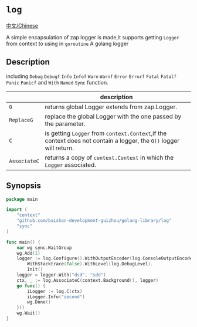 # `log`

[中文/Chinese](README.ZH.md)

A simple encapsulation of zap logger is made,it supports getting `Logger` from context to using in `goroutine`
A golang logger

## Description

including `Debug` `Debugf` `Info` `Infof` `Warn` `Warnf` `Error` `Errorf` `Fatal` `Fatalf` `Panic` `Panicf`
and `With` `Named` `Sync`
function.

|      | description |
| ---- | ----------- |
| `G` | returns global Logger extends from zap.Logger. |
| `ReplaceG` | replace the global Logger with the one passed by the parameter. |
| `C` | is getting `Logger` from `context.Context`,if the context does not contain a logger, the `G()` logger will return. |
| `AssociateC` | returns a copy of `context.Context` in which the `Logger` associated.

## Synopsis

```go
package main

import (
	"context"
	"github.com/baishan-development-guizhou/golang-library/log"
	"sync"
)

func main() {
	var wg sync.WaitGroup
	wg.Add(1)
	logger := log.Configure().WithOutputEncoder(log.ConsoleOutputEncoder).WithCallerEncoder(log.ShortRoutineCallerEncoder).
		WithStacktrace(false).WithLevel(log.DebugLevel).
		Init()
	logger = logger.With("dsd", "sdd")
	ctx, _ := log.AssociateC(context.Background(), logger)
	go func() {
		iLogger := log.C(ctx)
		iLogger.Info("second")
		wg.Done()
	}()
	wg.Wait()
}
```
